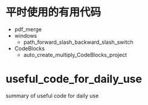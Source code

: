 
# 平时使用的有用代码
- pdf_merge
- windows
  - path_forward_slash_backward_slash_switch
- CodeBlocks
  - auto_create_multiply_CodeBlocks_project

# useful_code_for_daily_use
summary of useful code for daily use
